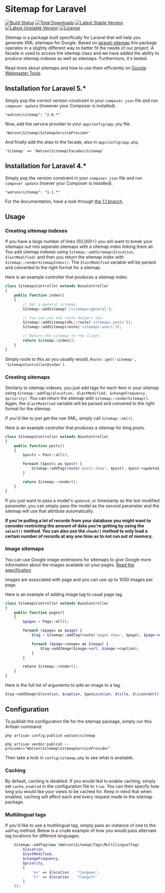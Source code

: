 Sitemap for Laravel
===================

[![Build Status](https://travis-ci.org/dwightwatson/sitemap.png?branch=master)](https://travis-ci.org/dwightwatson/sitemap)
[![Total Downloads](https://poser.pugx.org/watson/sitemap/downloads.svg)](https://packagist.org/packages/watson/sitemap)
[![Latest Stable Version](https://poser.pugx.org/watson/sitemap/v/stable.svg)](https://packagist.org/packages/watson/sitemap)
[![Latest Unstable Version](https://poser.pugx.org/watson/sitemap/v/unstable.svg)](https://packagist.org/packages/watson/sitemap)
[![License](https://poser.pugx.org/watson/sitemap/license.svg)](https://packagist.org/packages/watson/sitemap)


Sitemap is a package built specifically for Laravel that will help you generate XML sitemaps for Google. Based on [laravel-sitemap](https://github.com/RoumenDamianoff/laravel-sitemap) this package operates in a slightly different way to better fit the needs of our project. A facade is used to access the sitemap class and we have added the ability to produce sitemap indexes as well as sitemaps. Furthermore, it's tested.

Read more about sitemaps and how to use them efficiently on [Google Webmaster Tools](https://support.google.com/webmasters/answer/156184?hl=en).

## Installation for Laravel 5.*

Simply pop the correct version constraint in your `composer.json` file and run `composer update` (however your Composer is installed).

    "watson/sitemap": "2.0.*"

Now, add the service provider to your `app/config/app.php` file.

    'Watson\Sitemap\SitemapServiceProvider'

And finally add the alias to the facade, also in `app/config/app.php`.

    'Sitemap' => 'Watson\Sitemap\Facades\Sitemap'

## Installation for Laravel 4.*

Simply pop the version constraint in your `composer.json` file and run `composer update` (hoever your Composer is installed).

    "watson/sitemap": "1.1.*"

For the documentation, have a look through [the 1.1 branch](https://github.com/dwightwatson/sitemap/tree/1.1).

## Usage

### Creating sitemap indexes
If you have a large number of links (50,000+) you will want to break your sitemaps out into seperate sitemaps with a sitemap index linking them all. You add sitemap indexes using `Sitemap::addSitemap($location, $lastModified)` and then you return the sitemap index with `Sitemap::renderSitemapIndex()`. The `$lastModified` variable will be parsed and converted to the right format for a sitemap.

Here is an example controller that produces a sitemap index.

```php
class SitemapsController extends BaseController
{
    public function index()
    {
        // Get a general sitemap.
        Sitemap::addSitemap('/sitemaps/general');

        // You can use the route helpers too.
        Sitemap::addSitemap(URL::route('sitemaps.posts'));
        Sitemap::addSitemap(route('sitemaps.users'));

        // Return the sitemap to the client.
        return Sitemap::index();
    }
}
```

Simply route to this as you usually would, `Route::get('sitemap', 'SitemapsController@index')`.

### Creating sitemaps
Similarly to sitemap indexes, you just add tags for each item in your sitemap using `Sitemap::addTag($location, $lastModified, $changeFrequency, $priority)`. You can return the sitemap with `Sitemap::renderSitemap()`. Again, the `$lastModified` variable will be parsed and convered to the right format for the sitemap.

If you'd like to just get the raw XML, simply call `Sitemap::xml()`.

Here is an example controller that produces a sitemap for blog posts.

```php
class SitemapsController extends BaseController
{
    public function posts()
    {
        $posts = Post::all();

        foreach ($posts as $post) {
            Sitemap::addTag(route('posts.show', $post), $post->updated_at, 'daily', '0.8');
        }

        return Sitemap::render();
    }
}
```

If you just want to pass a model's `updated_at` timestamp as the last modified parameter, you can simply pass the model as the second parameter and the sitemap will use that attribute automatically.

**If you're pulling a lot of records from your database you might want to consider restricting the amount of data you're getting by using the `select()` method. You can also use the `chunk()` method to only load a certain number of records at any one time as to not run out of memory.**

### Image sitemaps
You can use Google image extensions for sitemaps to give Google more information about the images available on your pages. [Read the specification](https://support.google.com/webmasters/answer/178636?hl=en)

Images are associated with page and you can use up to 1000 images per page.

Here is an example of adding image tag to usual page tag.

```php
class SitemapsController extends BaseController
{
    public function pages()
    {
        $pages = Page::all();

        foreach ($pages as $page) {
            $tag = Sitemap::addTag(route('pages.show', $page), $page->updated_at, 'daily', '0.8');

            foreach ($page->images as $image) {
                $tag->addImage($image->url, $image->caption);
            }
        }

        return Sitemap::render();
    }
}
```

Here is the full list of arguments to add an image to a tag.

```php
$tag->addImage($location, $caption, $geoLocation, $title, $licenceUrl);
```

## Configuration

To publish the configuration file for the sitemap package, simply run this Artisan command:

    php artisan config:publish watson/sitemap

    php artisan vendor:publish --provider="Watson\Sitemap\SitemapServiceProvider"

Then take a look in `config/sitemap.php` to see what is available.

### Caching

By default, caching is disabled. If you would likd to enable caching, simply set `cache_enabled` in the configuration file to `true`. You can then specify how long you would like your views to be cached for. Keep in mind that when enabled, caching will affect each and every request made to the sitemap package.

### Multilingual tags

If you'd like to use a mutlilingual tag, simply pass an instance of one to the `addTag` method. Below is a crude example of how you would pass alternate tag locations for different languages.

```php
    Sitemap::addTag(new \Watson\Sitemap\Tags\MultilingualTag(
        $location,
        $lastModified,
        $changeFrequency,
        $priority,
        [
            'en' => $location . '?lang=en',
            'fr' => $location . '?lang=fr'
        ]
    ));
```
